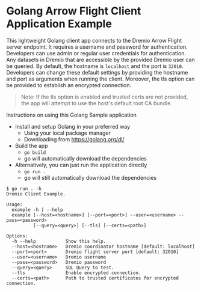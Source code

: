 # Golang Arrow Flight Client Application Example

This lightweight Golang client app connects to the Dremio Arrow Flight server endpoint. It requires a username
and password for authentication. Developers can use admin or regular user credentials for authentication. Any
datasets in Dremio that are accessible by the provided Dremio user can be queried. By default, the hostname is
`localhost` and the port is `32010`. Developers can change these default settings by providing the hostname and
port as arguments when running the client. Moreover, the tls option can be provided to establish an encrypted
connection.

> Note: If the tls option is enabled and trusted certs are not provided, the app will attempt to use
  the host's default root CA bundle.

Instructions on using this Golang Sample application

* Install and setup Golang in your preferred way
  * Using your local package manager
  * Downloading from https://golang.org/dl/
* Build the app
  * `go build`
  * go will automatically download the dependencies
* Alternatively, you can just run the application directly
  * `go run .`
  * go will still automatically download the dependencies


```
$ go run . -h
Dremio Client Example.

Usage:
  example -h | --help
  example [--host=<hostname>] [--port=<port>] --user=<username> --pass=<password>
          [--query=<query>] [--tls] [--certs=<path>]

Options:
  -h --help           Show this help.
  --host=<hostname>   Dremio coordinator hostname [default: localhost]
  --port=<port>       Dremio flight server port [default: 32010]
  --user=<username>   Dremio username
  --pass=<password>   Dremio password
  --query=<query>     SQL Query to test.
  --tls               Enable encrypted connection.
  --certs=<path>      Path to trusted certificates for encrypted connection.
```
